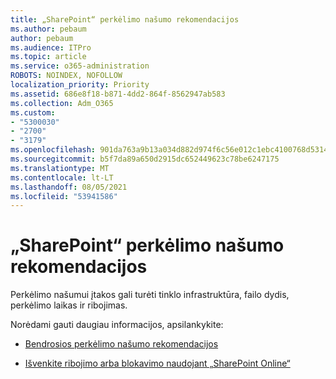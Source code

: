 ```yaml
---
title: „SharePoint“ perkėlimo našumo rekomendacijos
ms.author: pebaum
author: pebaum
ms.audience: ITPro
ms.topic: article
ms.service: o365-administration
ROBOTS: NOINDEX, NOFOLLOW
localization_priority: Priority
ms.assetid: 686e8f18-b871-4dd2-864f-8562947ab583
ms.collection: Adm_O365
ms.custom:
- "5300030"
- "2700"
- "3179"
ms.openlocfilehash: 901da763a9b13a034d882d974f6c56e012c1ebc4100768d5314a2e8fa80bdb31
ms.sourcegitcommit: b5f7da89a650d2915dc652449623c78be6247175
ms.translationtype: MT
ms.contentlocale: lt-LT
ms.lasthandoff: 08/05/2021
ms.locfileid: "53941586"
---
```

# <a name="sharepoint-migration-performance-guidance"></a>„SharePoint“ perkėlimo našumo rekomendacijos

Perkėlimo našumui įtakos gali turėti tinklo infrastruktūra, failo dydis, perkėlimo laikas ir ribojimas.

Norėdami gauti daugiau informacijos, apsilankykite:

- [Bendrosios perkėlimo našumo rekomendacijos](https://docs.microsoft.com/sharepointmigration/sharepoint-online-and-onedrive-migration-speed)

- [Išvenkite ribojimo arba blokavimo naudojant „SharePoint Online“](https://docs.microsoft.com/sharepoint/dev/general-development/how-to-avoid-getting-throttled-or-blocked-in-sharepoint-online)
